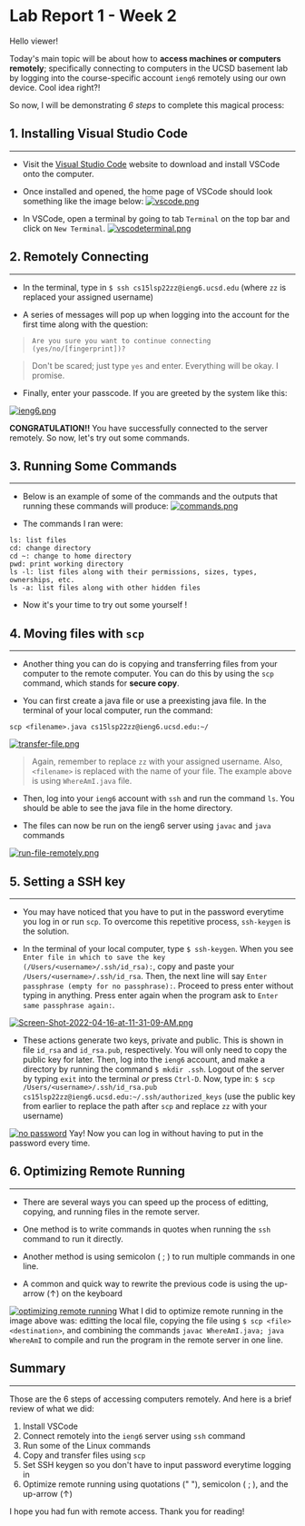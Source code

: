 # Lab Report 1 - Week 2

Hello viewer!

Today's main topic will be about how to **access machines or computers remotely**; specifically connecting to computers in the UCSD basement lab by logging into the course-specific account `ieng6` remotely using our own device. Cool idea right?!

So now, I will be demonstrating *6 steps* to complete this magical process:

## 1. Installing Visual Studio Code
---
- Visit the [Visual Studio Code](https://code.visualstudio.com/) website to download and install VSCode onto the computer. 

- Once installed and opened, the home page of VSCode should look something like the image below:
[![vscode.png](https://i.postimg.cc/VNRX2g22/vscode.png)](https://postimg.cc/wt1tmXqk)

- In VSCode, open a terminal by going to tab `Terminal` on the top bar and click on `New Terminal`.
[![vscodeterminal.png](https://i.postimg.cc/NFXK6504/vscodeterminal.png)](https://postimg.cc/MfWZxZVM)

## 2. Remotely Connecting
---
- In the terminal, type in `$ ssh cs15lsp22zz@ieng6.ucsd.edu` (where `zz` is replaced your assigned username)

- A series of messages will pop up when logging into the account for the first time along with the question:

>`Are you sure you want to continue connecting (yes/no/[fingerprint])?`

>Don't be scared; just type `yes` and enter. Everything will be okay. I promise.

- Finally, enter your passcode. If you are greeted by the system like this:


[![ieng6.png](https://i.postimg.cc/9QBpjc7x/ieng6.png)](https://postimg.cc/87jWRQwW)

**CONGRATULATION!!** You have successfully connected to the server remotely. So now, let's try out some commands.

## 3. Running Some Commands
---
- Below is an example of some of the commands and the outputs that running these commands will produce:
[![commands.png](https://i.postimg.cc/dtjdh4V3/commands.png)](https://postimg.cc/3dWW6jpQ)

- The commands I ran were:
```
ls: list files
cd: change directory
cd ~: change to home directory
pwd: print working directory
ls -l: list files along with their permissions, sizes, types, ownerships, etc.
ls -a: list files along with other hidden files
```
- Now it's your time to try out some yourself !

## 4. Moving files with `scp`
---
- Another thing you can do is copying and transferring files from your computer to the remote computer. You can do this by using the `scp` command, which stands for **secure copy**.

- You can first create a java file or use a preexisting java file. In the terminal of your local computer, run the command:

`scp <filename>.java cs15lsp22zz@ieng6.ucsd.edu:~/`

[![transfer-file.png](https://i.postimg.cc/zfHM82rF/transfer-file.png)](https://postimg.cc/GBrzjQ94)
>Again, remember to replace `zz` with your assigned username. Also, `<filename>` is replaced with the name of your file. The example above is using `WhereAmI.java` file.

- Then, log into your `ieng6` account with `ssh` and run the command `ls`. You should be able to see the java file in the home directory.

- The files can now be run on the ieng6 server using `javac` and `java` commands

[![run-file-remotely.png](https://i.postimg.cc/TwXkGRQT/run-file-remotely.png)](https://postimg.cc/FfDbVX26)

## 5. Setting a SSH key
---
- You may have noticed that you have to put in the password everytime you log in or run `scp`. To overcome this repetitive process, `ssh-keygen` is the solution.

- In the terminal of your local computer, type `$ ssh-keygen`. When you see `Enter file in which to save the key (/Users/<username>/.ssh/id_rsa):`, copy and paste your `/Users/<username>/.ssh/id_rsa`. Then, the next line will say `Enter passphrase (empty for no passphrase):`. Proceed to press enter without typing in anything. Press enter again when the program ask to `Enter same passphrase again:`.

[![Screen-Shot-2022-04-16-at-11-31-09-AM.png](https://i.postimg.cc/ncNv0HBx/Screen-Shot-2022-04-16-at-11-31-09-AM.png)](https://postimg.cc/rKC0p2fZ)

- These actions generate two keys, private and public. This is shown in file `id_rsa` and `id_rsa.pub`, respectively. You will only need to copy the public key for later. Then, log into the `ieng6` account, and make a directory by running the command `$ mkdir .ssh`. Logout of the server by typing `exit` into the terminal *or* press `Ctrl-D`. Now, type in: 
`$ scp /Users/<username>/.ssh/id_rsa.pub cs15lsp22zz@ieng6.ucsd.edu:~/.ssh/authorized_keys` (use the public key from earlier to replace the path after `scp` and replace `zz` with your username)

[![no password](https://i.postimg.cc/zGjdD28J/Screen-Shot-2022-04-10-at-8-39-50-PM.png)](https://postimg.cc/Jss3Pqsg)
Yay! Now you can log in without having to put in the password every time.

## 6. Optimizing Remote Running
---
- There are several ways you can speed up the process of editting, copying, and running files in the remote server.

- One method is to write commands in quotes when running the `ssh` command to run it directly.

- Another method is using semicolon ( ; ) to run multiple commands in one line.

- A common and quick way to rewrite the previous code is using the up-arrow (↑) on the keyboard

[![optimizing remote running](https://i.postimg.cc/7YmNzGJ4/Screen-Shot-2022-04-10-at-8-53-02-PM.png)](https://postimg.cc/4mHtk312)
What I did to optimize remote running in the image above was: editting the local file, copying the file using `$ scp <file> <destination>`, and combining the commands `javac WhereAmI.java; java WhereAmI` to compile and run the program in the remote server in one line.

## Summary
---
Those are the 6 steps of accessing computers remotely. And here is a brief review of what we did:

1. Install VSCode
2. Connect remotely into the `ieng6` server using `ssh` command
3. Run some of the Linux commands
4. Copy and transfer files using `scp`
5. Set SSH keygen so you don't have to input password everytime logging in
6. Optimize remote running using quotations (" "), semicolon ( ; ), and the up-arrow (↑)

I hope you had fun with remote access. Thank you for reading!
